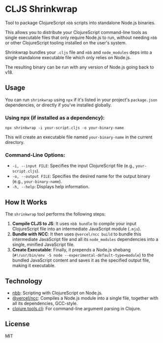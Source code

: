 # CLJS Shrinkwrap

Tool to package ClojureScript `nbb` scripts into standalone Node.js binaries.

This allows you to distribute your ClojureScript command-line tools as single executable files that only require Node.js to run, without needing `nbb` or other ClojureScript tooling installed on the user's system.

Shrinkwrap bundles your `.cljs` file and `nbb` and `node_modules` deps into a single standalone executable file which only relies on Node.js.

The resulting binary can be run with any version of Node.js going back to v18.

## Usage

You can run `shrinkwrap` using `npx` if it's listed in your project's `package.json` dependencies, or directly if you've installed globally.

### Using npx (if installed as a dependency):

```shell
npx shrinkwrap -i your-script.cljs -o your-binary-name
```

This will create an executable file named `your-binary-name` in the current directory.

### Command-Line Options:

- `-i, --input FILE`: Specifies the input ClojureScript file (e.g., `your-script.cljs`).
- `-o, --output FILE`: Specifies the desired name for the output binary (e.g., `your-binary-name`).
- `-h, --help`: Displays help information.

## How It Works

The `shrinkwrap` tool performs the following steps:

1.  **Compile CLJS to JS**: It uses `nbb bundle` to compile your input ClojureScript file into an intermediate JavaScript module (`.mjs`).
2.  **Bundle with NCC**: It then uses `@vercel/ncc build` to bundle this intermediate JavaScript file and all its `node_modules` dependencies into a single, minified JavaScript file.
3.  **Create Executable**: Finally, it prepends a Node.js shebang (`#!/usr/bin/env -S node --experimental-default-type=module`) to the bundled JavaScript content and saves it as the specified output file, making it executable.

## Technology

- [nbb](https://github.com/babashka/nbb): Scripting with ClojureScript on Node.js.
- [@vercel/ncc](https://github.com/vercel/ncc): Compiles a Node.js module into a single file, together with all its dependencies, GCC-style.
- [clojure.tools.cli](https://github.com/clojure/tools.cli): For command-line argument parsing in Clojure.

## License

MIT
